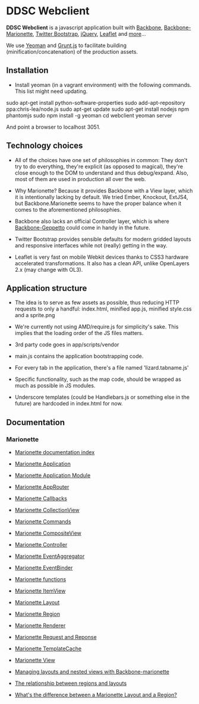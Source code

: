
# DDSC Webclient

**DDSC Webclient** is a javascript application built with [Backbone](http://backbonejs.org/), [Backbone-Marionette](http://marionettejs.com/), [Twitter Bootstrap](http://twitter.github.com/bootstrap/), [jQuery](http://jquery.com/), [Leaflet](http://leafletjs.com/) and [more](https://github.com/ddsc/webclient/tree/master/app/scripts/vendor)...

We use [Yeoman](http://yeoman.io/) and [Grunt.js](http://gruntjs.com/) to facilitate building (minification/concatenation) of the production assets.

## Installation

* Install yeoman (in a vagrant environment) with the following commands.
This list might need updating.

sudo apt-get install python-software-properties
sudo add-apt-repository ppa:chris-lea/node.js
sudo apt-get update
sudo apt-get install nodejs npm phantomjs
sudo npm install -g yeoman
cd webclient
yeoman server

And point a browser to localhost 3051.


## Technology choices

 * All of the choices have one set of philosophies in common: They don't try to do everything, they're explicit (as opposed to magical), they're close enough to the DOM to understand and thus debug/expand. Also, most of them are used in production all over the web.

 * Why Marionette? Because it provides Backbone with a View layer, which it is intentionally lacking by default. We tried Ember, Knockout, ExtJS4, but Backbone.Marionette seems to have the proper balance when it comes to the aforementioned philosophies.

 * Backbone also lacks an official Controller layer, which is where [Backbone-Geppetto](http://modeln.github.com/backbone.geppetto/) could come in handy in the future.

 * Twitter Bootstrap provides sensible defaults for modern gridded layouts and responsive interfaces while not (really) getting in the way.

 * Leaflet is very fast on mobile Webkit devices thanks to CSS3 hardware accelerated transformations. It also has a clean API, unlike OpenLayers 2.x (may change with OL3).


## Application structure

 * The idea is to serve as few assets as possible, thus reducing HTTP requests to only a handful: index.html, minified app.js, minified style.css and a sprite.png

 * We're currently not using AMD/require.js for simplicity's sake. This implies that the loading order of the JS files matters.

 * 3rd party code goes in app/scripts/vendor

 * main.js contains the application bootstrapping code.

 * For every tab in the application, there's a file named 'lizard.tabname.js'

 * Specific functionality, such as the map code, should be wrapped as much as possible in JS modules.

 * Underscore templates (could be Handlebars.js or something else in the future) are hardcoded in index.html for now.


## Documentation

### Marionette

 * [Marionette documentation index](https://github.com/marionettejs/backbone.marionette/tree/master/docs)

 * [Marionette Application](https://github.com/marionettejs/backbone.marionette/blob/master/docs/marionette.application.md)

 * [Marionette Application Module](https://github.com/marionettejs/backbone.marionette/blob/master/docs/marionette.application.module.md)

 * [Marionette AppRouter](https://github.com/marionettejs/backbone.marionette/blob/master/docs/marionette.approuter.md)

 * [Marionette Callbacks](https://github.com/marionettejs/backbone.marionette/blob/master/docs/marionette.callbacks.md)

 * [Marionette CollectionView](https://github.com/marionettejs/backbone.marionette/blob/master/docs/marionette.collectionview.md)

 * [Marionette Commands](https://github.com/marionettejs/backbone.marionette/blob/master/docs/marionette.commands.md)

 * [Marionette CompositeView](https://github.com/marionettejs/backbone.marionette/blob/master/docs/marionette.compositeview.md)

 * [Marionette Controller](https://github.com/marionettejs/backbone.marionette/blob/master/docs/marionette.controller.md)

 * [Marionette EventAggregator](https://github.com/marionettejs/backbone.marionette/blob/master/docs/marionette.eventaggregator.md)

 * [Marionette EventBinder](https://github.com/marionettejs/backbone.marionette/blob/master/docs/marionette.eventbinder.md)

 * [Marionette functions](https://github.com/marionettejs/backbone.marionette/blob/master/docs/marionette.functions.md)

 * [Marionette ItemView](https://github.com/marionettejs/backbone.marionette/blob/master/docs/marionette.itemview.md)

 * [Marionette Layout](https://github.com/marionettejs/backbone.marionette/blob/master/docs/marionette.layout.md)

 * [Marionette Region](https://github.com/marionettejs/backbone.marionette/blob/master/docs/marionette.region.md)

 * [Marionette Renderer](https://github.com/marionettejs/backbone.marionette/blob/master/docs/marionette.renderer.md)

 * [Marionette Request and Reponse](https://github.com/marionettejs/backbone.marionette/blob/master/docs/marionette.requestresponse.md)

 * [Marionette TemplateCache](https://github.com/marionettejs/backbone.marionette/blob/master/docs/marionette.templatecache.md)

 * [Marionette View](https://github.com/marionettejs/backbone.marionette/blob/master/docs/marionette.view.md)

 * [Managing layouts and nested views with Backbone-marionette](http://lostechies.com/derickbailey/2012/03/22/managing-layouts-and-nested-views-with-backbone-marionette/)

 * [The relationship between regions and layouts](https://github.com/marionettejs/backbone.marionette/wiki/The-relationship-between-regions-and-layouts)

 * [What's the difference between a Marionette Layout and a Region?](http://stackoverflow.com/questions/10521266/whats-the-difference-between-a-marionette-layout-and-a-region)
